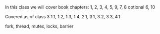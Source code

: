 In this class we will cover book chapters:
1, 2, 3, 4, 5, 9, 7, 8
optional 6, 10

Covered as of class 3
1.1, 1.2, 1.3, 1.4, 2.1, 3.1, 3.2, 3.3, 4.1

fork, thread, mutex, locks, barrier



